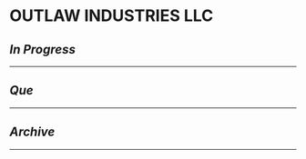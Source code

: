 # OUTLAW INDUSTRIES LLC

## *In Progress*

--------------------

## *Que*

-----------------------------------
## *Archive*

-----------------------------------
